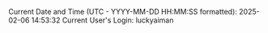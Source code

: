Current Date and Time (UTC - YYYY-MM-DD HH:MM:SS formatted): 2025-02-06 14:53:32
Current User's Login: luckyaiman
